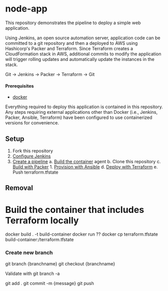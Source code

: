 # node-app

This repository demonstrates the pipeline to deploy a simple web application.

Using Jenkins, an open source automation server, application code can be committed to a git repository and then a deployed to AWS using Hashicorp's Packer and Terraform. Since Terraform creates a CloudFormation stack in AWS, additional commits to modify the application will trigger rolling updates and automatically update the instances in the stack.

Git -> Jenkins -> Packer -> Terraform -> Git

#### Prerequisites

- [docker](https://www.docker.com/)

Everything required to deploy this application is contained in this repository. Any steps requiring external applications other than Docker (i.e., Jenkins, Packer, Ansible, Terraform) have been configured to use containerized versions for convenience.

## Setup

1. Fork this repository
2. [Configure Jenkins](docs/jenkins.md)
3. [Create a pipeline](docs/pipeline.md)
    a. [Build the container](docs/container.md) agent
    b. Clone this repository
    c. [Build with Packer](docs/packer.md)
        1. [Provision with Ansible](docs/ansible.md)
    d. [Deploy with Terraform](docs/terraform.md)
    e. Push terraform.tfstate

## Removal

# Build the container that includes Terraform locally
docker build . -t build-container
docker run ??
docker cp terraform.tfstate build-container:/terraform.tfstate


### Create new branch
git branch {branchname}
git checkout {branchname}

Validate with git branch -a

git add .
git commit -m {message}
git push